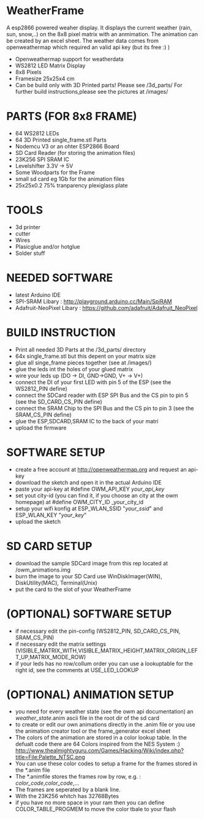 # WeatherFrame
A esp2866 powered weaher display.
It displays the current weather (rain, sun, snow,..) on the 8x8 pixel matrix with an anmimation.
The animation can be created by an excel sheet.
The weather data comes from openweathermap which required an valid api key (but its free :) )
* Openweathermap support for weatherdata
* WS2812 LED Matrix Display
* 8x8 Pixels 
* Framesize 25x25x4 cm
* Can be build only with 3D Printed parts! Please see /3d_parts/
For further build instructions,please see the pictures at /images/


# PARTS (FOR 8x8 FRAME)
 * 64 WS2812 LEDs
 * 64 3D Printed single_frame.stl Parts
 * Nodemcu V3 or an ohter ESP2866 Board
 * SD Card Reader (for storing the animation files)
 * 23K256 SPI SRAM IC
 * Levelshifter 3.3V -> 5V
 * Some Woodparts for the Frame
 * small sd card eg 1Gb for the animation files
 * 25x25x0.2 75% tranparency plexiglass plate
 
# TOOLS
 * 3d printer
 * cutter
 * Wires
 * Plasicglue and/or hotglue
 * Solder stuff

# NEEDED SOFTWARE
 * latest Arduino IDE
 * SPI-SRAM Libary : http://playground.arduino.cc/Main/SpiRAM
 * Adafruit-NeoPixel Libary : https://github.com/adafruit/Adafruit_NeoPixel
 
# BUILD INSTRUCTION
 * Print all needed 3D Parts at the /3d_parts/ directory 
 * 64x single_frame.stl but this depent on your matrix size
 * glue all singe_frame pieces together (see at /images/)
 * glue the leds int the holes of your glued matrix
 * wire your leds up (DO -> DI, GND->GND, V+ -> V+)
 * connect the DI of your first LED with pin 5 of the ESP (see the WS2812_PIN define)
 * connect the SDCard reader with ESP SPI Bus and the CS pin to pin 5 (see the SD_CARD_CS_PIN define)
 * connect the SRAM Chip to the SPI Bus and the CS pin to pin 3 (see the SRAM_CS_PIN define)
 * glue the ESP,SDCARD,SRAM IC to the back of your matri
 * upload the firmware

# SOFTWARE SETUP
 * create a free account at http://openweathermap.org and request an api-key
 * download the sketch and open it in the actual Arduino IDE
 * paste your api-key at #define OWM_API_KEY _your_api_key_
 * set yout city-id (you can find it, if you choose an city at the owm homepage) at #define OWM_CITY_ID _your_city_id
 * setup your wifi konfig at ESP_WLAN_SSID "_your_ssid_" and ESP_WLAN_KEY "_your_key_"
 * upload the sketch
 
# SD CARD SETUP
 * download the sample SDCard image from this rep located at /owm_animations.img
 * burn the image to your SD Card use WinDiskImager(WIN), DiskUtility(MAC), Terminal(Unix)
 * put the card to the slot of your WeatherFrame
 
 
# (OPTIONAL) SOFTWARE SETUP
 * if necessary edit the pin-config (WS2812_PIN, SD_CARD_CS_PIN, SRAM_CS_PIN)
 * if necessary edit the matrix settings (VISIBLE_MATRIX_WITH,VISIBLE_MATRIX_HEIGHT,MATRIX_ORIGIN_LEFT_UP,MATRIX_MODE_ROW)
 * if your leds has no row/collum order you can use a lookuptable for the right id, see the comments at USE_LED_LOOKUP
 

# (OPTIONAL) ANIMATION SETUP
 * you need for every weather state (see the owm api documentation) an _weather_state_.anim ascii file in the root dir of the sd card
 * to create or edit our own animations directly in the .anim file or you use the animation creator tool or the frame_generator excel sheet
 * The colors of the animation are stored in a color lookup table. In the defualt code there are 64 Colors inspired from the NES System :)
   http://www.thealmightyguru.com/Games/Hacking/Wiki/index.php?title=File:Palette_NTSC.png
 * You can use these color codes to setup a frame for the frames stored in the *.anim file
 * The *.animfile stores the frames row by row, e.g. : _color_code_,_color_code_,...
 * The frames are seperated by a blank line.
 * With the 23K256 whitch has 32768Bytes
 * if you have no more space in your ram then you can define COLOR_TABLE_PROGMEM to move the color tbale to your flash
